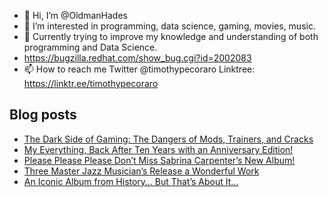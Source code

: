 - 👋 Hi, I’m @OldmanHades
- 👀 I’m interested in programming, data science, gaming, movies, music.
- 🌱 Currently trying to improve my knowledge and understanding of both programming and Data Science.
- https://bugzilla.redhat.com/show_bug.cgi?id=2002083
- 📫 How to reach me Twitter @timothypecoraro
Linktree: https://linktr.ee/timothypecoraro

## Blog posts
<!-- BLOG-POST-LIST:START -->
- [The Dark Side of Gaming: The Dangers of Mods, Trainers, and Cracks](https://medium.com/@timothypecoraro/the-dark-side-of-gaming-the-dangers-of-mods-trainers-and-cracks-70a8e02c0a4b?source=rss-5097f5c9b801------2)
- [My Everything, Back After Ten Years with an Anniversary Edition!](https://medium.com/@timothypecoraro/my-everything-back-after-ten-years-with-an-anniversary-edition-c4aa737eba6d?source=rss-5097f5c9b801------2)
- [Please Please Please Don’t Miss Sabrina Carpenter’s New Album!](https://medium.com/@timothypecoraro/please-please-please-dont-miss-sabrina-carpenter-s-new-album-29caf38c0663?source=rss-5097f5c9b801------2)
- [Three Master Jazz Musician’s Release a Wonderful Work](https://medium.com/@timothypecoraro/three-master-jazz-musicians-release-a-wonderful-work-5fb90a8c1f3f?source=rss-5097f5c9b801------2)
- [An Iconic Album from History… But That’s About It…](https://medium.com/@timothypecoraro/an-iconic-album-from-history-but-thats-about-it-7e5733db021d?source=rss-5097f5c9b801------2)
<!-- BLOG-POST-LIST:END -->
